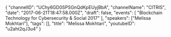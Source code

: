 {
    "channelID": "UChy6GD0SPSGnQdKpEUyjBbA",
    "channelName": "CITRIS",
    "date": "2017-06-21T18:47:58.000Z",
    "draft": false,
    "events": [
        "Blockchain Technology for Cybersecurity & Social 2017"
    ],
    "speakers": ["Melissa Mokhtari"],
    "tags": [],
    "title": "Melissa Mokhtari",
    "youtubeID": "u2aht2qJ3u4"
}

